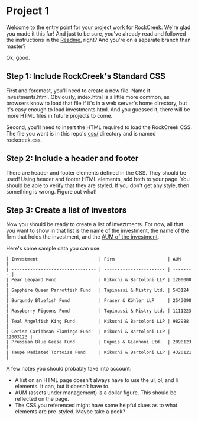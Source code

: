 # Project 1
Welcome to the entry point for your project work for RockCreek. We're glad you made it this far! And just to be sure, you've already read and followed the instructions in the [Readme](https://github.com/RockCreekGroup/projects-html), right? And you're on a separate branch than master? 

Ok, good.

## Step 1: Include RockCreek's Standard CSS
First and foremost, you'll need to create a new file. Name it investments.html. Obviously, index.html is a little more common, as browsers know to load that file if it's in a web server's home directory, but it's easy enough to load investments.html. And you guessed it, there will be more HTML files in future projects to come.

Second, you'll need to insert the HTML required to load the RockCreek CSS. The file you want is in this repo's [css/](https://github.com/RockCreekGroup/projects-html/tree/master/css) directory and is named rockcreek.css.

## Step 2: Include a header and footer
There are header and footer elements defined in the CSS.  They should be used! Using header and footer HTML elements, add both to your page. You should be able to verify that they are styled. If you don't get any style, then something is wrong. Figure out what!

## Step 3: Create a list of investors
Now you should be ready to create a list of inveztments. For now, all that you want to show in that list is the name of the investment, the name of the firm that holds the investment, and the [AUM of the investment](https://www.investopedia.com/terms/a/aum.asp).

Here's some sample data you can use:
```
| Investment                       | Firm                    | AUM      |
| -------------------------------- | ----------------------- | -------- |
| Pear Leopard Fund                | Kikuchi & Bartoloni LLP | 1200000  |
| Sapphire Queen Parrotfish Fund   | Tapinassi & Mistry Ltd. | 543124   |
| Burgundy Bluefish Fund           | Fraser & Köhler LLP     | 2543098  |
| Raspberry Pigeons Fund           | Tapinassi & Mistry Ltd. | 1111223  |
| Teal Angelfish King Fund         | Kikuchi & Bartoloni LLP | 982988   |
| Cerise Caribbean Flamingo Fund   | Kikuchi & Bartoloni LLP | 12003123 |
| Prussian Blue Geese Fund         | Dupuis & Giannoni Ltd.  | 2098123  |
| Taupe Radiated Tortoise Fund     | Kikuchi & Bartoloni LLP | 4320121  |
```

A few notes you should probably take into account:
- A list on an HTML page doesn't always have to use the ul, ol, and li elements. It can, but it doesn't have to.
- AUM (assets under management) is a dollar figure. This should be reflected on the page.
- The CSS you referenced might have some helpful clues as to what elements are pre-styled. Maybe take a peek?